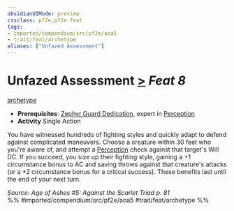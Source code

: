 ```yaml
---
obsidianUIMode: preview
cssclass: pf2e,pf2e-feat
tags:
- imported/compendium/src/pf2e/aoa5
- trait/feat/archetype
aliases: ["Unfazed Assessment"]
---
```

# Unfazed Assessment  [>](chapter-9-playing-the-game.md#Actions "Single Action") *Feat 8*  
[archetype](archetype.md)  

- **Prerequisites**: [Zephyr Guard Dedication](zephyr-guard-dedication-aoa5.md), expert in [Perception](../skills.md#Perception)
- **Activity** Single Action

You have witnessed hundreds of fighting styles and quickly adapt to defend against complicated maneuvers. Choose a creature within 30 feet who you're aware of, and attempt a [Perception](../skills.md#Perception) check against that target's Will DC. If you succeed, you size up their fighting style, gaining a +1 circumstance bonus to AC and saving throws against that creature's attacks (or a +2 circumstance bonus for a critical success). These benefits last until the end of your next turn.

*Source: Age of Ashes #5: Against the Scarlet Triad p. 81*  
%% #imported/compendium/src/pf2e/aoa5 #trait/feat/archetype %%